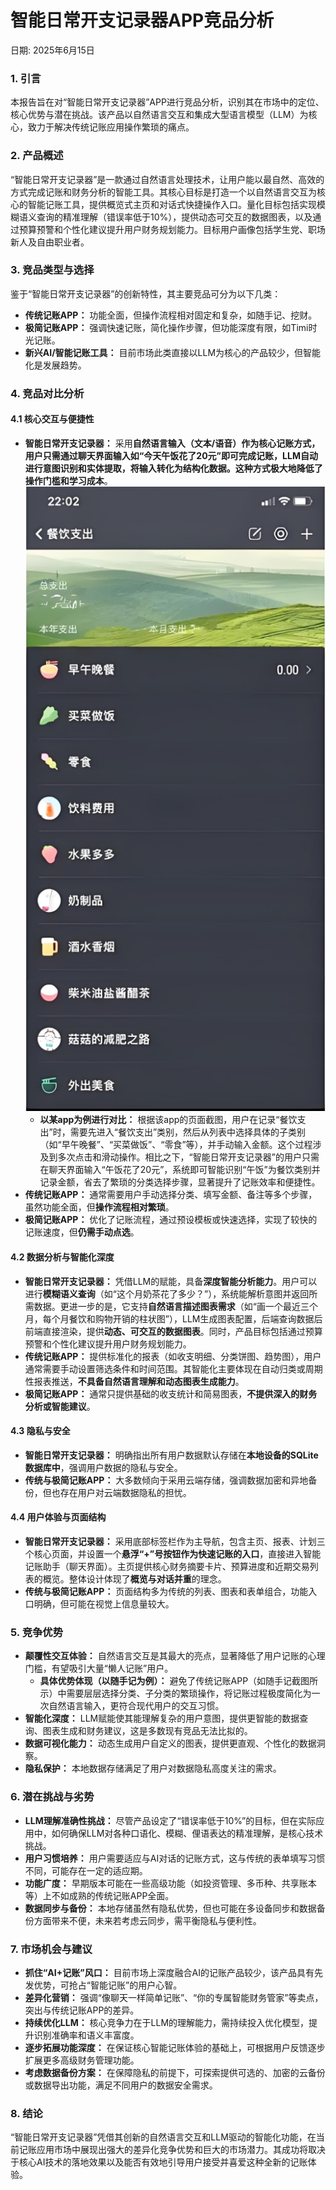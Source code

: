 # 智能日常开支记录器APP竞品分析

日期: 2025年6月15日

### 1. 引言

本报告旨在对“智能日常开支记录器”APP进行竞品分析，识别其在市场中的定位、核心优势与潜在挑战。该产品以自然语言交互和集成大型语言模型（LLM）为核心，致力于解决传统记账应用操作繁琐的痛点。

### 2. 产品概述

“智能日常开支记录器”是一款通过自然语言处理技术，让用户能以最自然、高效的方式完成记账和财务分析的智能工具。其核心目标是打造一个以自然语言交互为核心的智能记账工具，提供概览式主页和对话式快捷操作入口。量化目标包括实现模糊语义查询的精准理解（错误率低于10%），提供动态可交互的数据图表，以及通过预算预警和个性化建议提升用户财务规划能力。目标用户画像包括学生党、职场新人及自由职业者。

### 3. 竞品类型与选择

鉴于“智能日常开支记录器”的创新特性，其主要竞品可分为以下几类：

* **传统记账APP：** 功能全面，但操作流程相对固定和复杂，如随手记、挖财。
* **极简记账APP：** 强调快速记账，简化操作步骤，但功能深度有限，如Timi时光记账。
* **新兴AI/智能记账工具：** 目前市场此类直接以LLM为核心的产品较少，但智能化是发展趋势。

### 4. 竞品对比分析

#### 4.1 核心交互与便捷性

* **智能日常开支记录器：** 采用**自然语言输入（文本/语音）**作为核心记账方式，用户只需通过聊天界面输入如“今天午饭花了20元”即可完成记账，LLM自动进行意图识别和实体提取，将输入转化为结构化数据。这种方式极大地**降低了操作门槛和学习成本**。
![某app餐饮支出页面](attachments/suihsouji.png)
    * **以某app为例进行对比：** 
        根据该app的页面截图，用户在记录“餐饮支出”时，需要先进入“餐饮支出”类别，然后从列表中选择具体的子类别（如“早午晚餐”、“买菜做饭”、“零食”等），并手动输入金额。这个过程涉及到多次点击和滑动操作。相比之下，“智能日常开支记录器”的用户只需在聊天界面输入“午饭花了20元”，系统即可智能识别“午饭”为餐饮类别并记录金额，省去了繁琐的分类选择步骤，显著提升了记账效率和便捷性。
* **传统记账APP：** 通常需要用户手动选择分类、填写金额、备注等多个步骤，虽然功能全面，但**操作流程相对繁琐**。
* **极简记账APP：** 优化了记账流程，通过预设模板或快速选择，实现了较快的记账速度，但**仍需手动点选**。

#### 4.2 数据分析与智能化深度

* **智能日常开支记录器：** 凭借LLM的赋能，具备**深度智能分析能力**。用户可以进行**模糊语义查询**（如“这个月奶茶花了多少？”），系统能解析意图并返回所需数据。更进一步的是，它支持**自然语言描述图表需求**（如“画一个最近三个月，每个月餐饮和购物开销的柱状图”），LLM生成图表配置，后端查询数据后前端直接渲染，提供**动态、可交互的数据图表**。同时，产品目标包括通过预算预警和个性化建议提升用户财务规划能力。
* **传统记账APP：** 提供标准化的报表（如收支明细、分类饼图、趋势图），用户通常需要手动设置筛选条件和时间范围。其智能化主要体现在自动归类或周期性报表推送，**不具备自然语言理解和动态图表生成能力**。
* **极简记账APP：** 通常只提供基础的收支统计和简易图表，**不提供深入的财务分析或智能建议**。

#### 4.3 隐私与安全

* **智能日常开支记录器：** 明确指出所有用户数据默认存储在**本地设备的SQLite数据库中**，强调用户数据的隐私与安全。
* **传统与极简记账APP：** 大多数倾向于采用云端存储，强调数据加密和异地备份，但也存在用户对云端数据隐私的担忧。

#### 4.4 用户体验与页面结构

* **智能日常开支记录器：** 采用底部标签栏作为主导航，包含主页、报表、计划三个核心页面，并设置一个**悬浮“+”号按钮作为快速记账的入口**，直接进入智能记账助手（聊天界面）。主页提供核心财务摘要卡片、预算进度和近期交易列表的概览。整体设计体现了**概览与对话并重**的理念。
* **传统与极简记账APP：** 页面结构多为传统的列表、图表和表单组合，功能入口明确，但可能在视觉上信息量较大。

### 5. 竞争优势

* **颠覆性交互体验：** 自然语言交互是其最大的亮点，显著降低了用户记账的心理门槛，有望吸引大量“懒人记账”用户。
    * **具体优势体现（以随手记为例）：** 避免了传统记账APP（如随手记截图所示）中需要层层选择分类、子分类的繁琐操作，将记账过程极度简化为一次自然语言输入，更符合现代用户的交互习惯。
* **智能化深度：** LLM赋能使其能理解复杂的用户意图，提供更智能的数据查询、图表生成和财务建议，这是多数现有竞品无法比拟的。
* **数据可视化能力：** 动态生成用户自定义的图表，提供更直观、个性化的数据洞察。
* **隐私保护：** 本地数据存储满足了用户对数据隐私高度关注的需求。

### 6. 潜在挑战与劣势

* **LLM理解准确性挑战：** 尽管产品设定了“错误率低于10%”的目标，但在实际应用中，如何确保LLM对各种口语化、模糊、俚语表达的精准理解，是核心技术挑战。
* **用户习惯培养：** 用户需要适应与AI对话的记账方式，这与传统的表单填写习惯不同，可能存在一定的适应期。
* **功能广度：** 早期版本可能在一些高级功能（如投资管理、多币种、共享账本等）上不如成熟的传统记账APP全面。
* **数据同步与备份：** 本地存储虽然有隐私优势，但也可能在多设备同步和数据备份方面带来不便，未来若考虑云同步，需平衡隐私与便利性。

### 7. 市场机会与建议

* **抓住“AI+记账”风口：** 目前市场上深度融合AI的记账产品较少，该产品具有先发优势，可抢占“智能记账”的用户心智。
* **差异化营销：** 强调“像聊天一样简单记账”、“你的专属智能财务管家”等卖点，突出与传统记账APP的差异。
* **持续优化LLM：** 核心竞争力在于LLM的理解能力，需持续投入优化模型，提升识别准确率和语义丰富度。
* **逐步拓展功能深度：** 在保证核心智能记账体验的基础上，可根据用户反馈逐步扩展更多高级财务管理功能。
* **考虑数据备份方案：** 在保障隐私的前提下，可探索提供可选的、加密的云备份或数据导出功能，满足不同用户的数据安全需求。

### 8. 结论

“智能日常开支记录器”凭借其创新的自然语言交互和LLM驱动的智能化功能，在当前记账应用市场中展现出强大的差异化竞争优势和巨大的市场潜力。其成功将取决于核心AI技术的落地效果以及能否有效地引导用户接受并喜爱这种全新的记账体验。